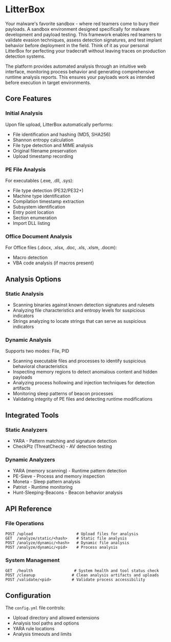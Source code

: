# LitterBox
Your malware's favorite sandbox - where red teamers come to bury their payloads.
A sandbox environment designed specifically for malware development and payload testing. This framework enables red teamers to validate evasion techniques, assess detection signatures, and test implant behavior before deployment in the field. Think of it as your personal LitterBox for perfecting your tradecraft without leaving traces on production detection systems.

The platform provides automated analysis through an intuitive web interface, monitoring process behavior and generating comprehensive runtime analysis reports. This ensures your payloads work as intended before execution in target environments.


## Core Features

### Initial Analysis
Upon file upload, LitterBox automatically performs:
- File identification and hashing (MD5, SHA256)
- Shannon entropy calculation
- File type detection and MIME analysis
- Original filename preservation
- Upload timestamp recording

### PE File Analysis
For executables (.exe, .dll, .sys):
- File type detection (PE32/PE32+)
- Machine type identification
- Compilation timestamp extraction
- Subsystem identification
- Entry point location
- Section enumeration
- Import DLL listing

### Office Document Analysis
For Office files (.docx, .xlsx, .doc, .xls, .xlsm, .docm):
- Macro detection
- VBA code analysis (if macros present)

## Analysis Options

### Static Analysis
- Scanning binaries against known detection signatures and rulesets
- Analyzing file characteristics and entropy levels for suspicious indicators
- Strings analyzing to locate strings that can serve as suspicious indicators

### Dynamic Analysis
Supports two modes: File, PID
- Scanning executable files and processes to identify suspicious behavioral characteristics  
- Inspecting memory regions to detect anomalous content and hidden payloads
- Analyzing process hollowing and injection techniques for detection artifacts 
- Monitoring sleep patterns of beacon processes
- Validating integrity of PE files and detecting runtime modifications

## Integrated Tools

### Static Analyzers
- YARA - Pattern matching and signature detection
- CheckPlz (ThreatCheck) - AV detection testing

### Dynamic Analyzers
- YARA (memory scanning) - Runtime pattern detection
- PE-Sieve - Process and memory inspection
- Moneta - Sleep pattern analysis
- Patriot - Runtime monitoring
- Hunt-Sleeping-Beacons - Beacon behavior analysis

## API Reference

### File Operations
```http
POST /upload                   # Upload files for analysis
GET  /analyze/static/<hash>    # Static file analysis
POST /analyze/dynamic/<hash>   # Dynamic file analysis
POST /analyze/dynamic/<pid>    # Process analysis
```

### System Management
```http
GET  /health                  # System health and tool status check
POST /cleanup                # Clean analysis artifacts and uploads
POST /validate/<pid>         # Validate process accessibility
```

## Configuration

The `config.yml` file controls:
- Upload directory and allowed extensions
- Analysis tool paths and options
- YARA rule locations
- Analysis timeouts and limits
